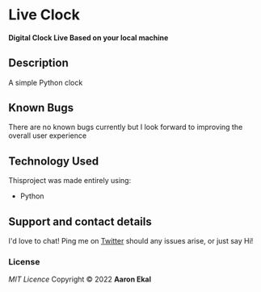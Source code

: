 # Live Clock

#### Digital Clock Live Based on your local machine

## Description

A simple Python clock 

## Known Bugs

There are no known bugs currently but I look forward to improving the overall user experience

## Technology Used

Thisproject was made entirely using:

- Python

## Support and contact details

I'd love to chat! Ping me on [Twitter](https://twitter.com/aaronekal) should any issues arise, or just say Hi!

### License

_MIT Licence_
Copyright &copy; 2022 **Aaron Ekal**